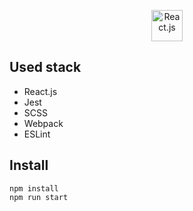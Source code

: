 <p align='center'>
  <img src='https://i.pinimg.com/originals/bf/fe/39/bffe39e452becc301728c213fe6e7a98.png' alt='React.js' style='width: 50px'>
</p>

## Used stack

- React.js
- Jest
- SCSS
- Webpack
- ESLint

## Install
```
npm install
npm run start
```
